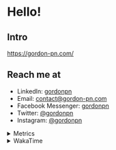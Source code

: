 # Hello!

## Intro

<https://gordon-pn.com/>

## Reach me at

- LinkedIn: [gordonpn](https://www.linkedin.com/in/gordonpn/)
- Email: [contact@gordon-pn.com](mailto:contact@gordon-pn.com)
- Facebook Messenger: [gordonpn](https://www.messenger.com/t/Gordonpn)
- Twitter: [@gordonpn](https://twitter.com/Gordonpn)
- Instagram: [@gordonpn](https://www.instagram.com/gordonpn/)

<details>
  <summary>Metrics</summary>

  <img align="center" src="https://github.com/gordonpn/gordonpn/blob/master/github-metrics.svg" alt="GitHub Metrics">

</details>

<details>
  <summary>WakaTime</summary>

  <!--START_SECTION:waka-->
📊 **This Week I Spent My Time On** 

```text
💬 Programming Languages: 
Other                    34 hrs 26 mins      ███████████████████████░░   93.13 % 
Java                     1 hr 12 mins        █░░░░░░░░░░░░░░░░░░░░░░░░   03.25 % 
JavaScript               29 mins             ░░░░░░░░░░░░░░░░░░░░░░░░░   01.33 % 
HTML                     22 mins             ░░░░░░░░░░░░░░░░░░░░░░░░░   01.00 % 
Brazil Dependency Config 15 mins             ░░░░░░░░░░░░░░░░░░░░░░░░░   00.71 % 

🔥 Editors: 
Chrome                   22 hrs 40 mins      ███████████████░░░░░░░░░░   61.31 % 
Slack                    4 hrs 8 mins        ███░░░░░░░░░░░░░░░░░░░░░░   11.20 % 
iTerm2                   1 hr 53 mins        █░░░░░░░░░░░░░░░░░░░░░░░░   05.12 % 
Firefox                  1 hr 37 mins        █░░░░░░░░░░░░░░░░░░░░░░░░   04.37 % 
IntelliJ IDEA            1 hr 36 mins        █░░░░░░░░░░░░░░░░░░░░░░░░   04.35 % 
```


 Last Updated on 08/05/2025 10:28:02 UTC
<!--END_SECTION:waka-->
</details>
